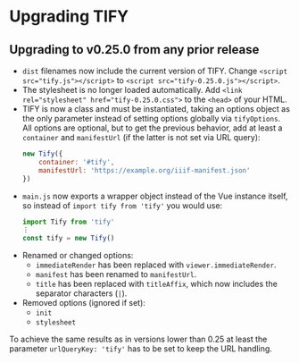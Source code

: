 # Upgrading TIFY

## Upgrading to v0.25.0 from any prior release

- `dist` filenames now include the current version of TIFY. Change `<script src="tify.js"></script>` to  `<script src="tify-0.25.0.js"></script>`.
- The stylesheet is no longer loaded automatically. Add `<link rel="stylesheet" href="tify-0.25.0.css">` to the `<head>` of your HTML.
- TIFY is now a class and must be instantiated, taking an options object as the only parameter instead of setting options globally via `tifyOptions`. All options are optional, but to get the previous behavior, add at least a `container` and `manifestUrl` (if the latter is not set via URL query):
	``` js
	new Tify({
		container: '#tify',
		manifestUrl: 'https://example.org/iiif-manifest.json'
	})
	```
- `main.js` now exports a wrapper object instead of the Vue instance itself, so instead of `import tify from 'tify'` you would use:
	``` js
	import Tify from 'tify'
	⋮
	const tify = new Tify()
	```
- Renamed or changed options:
	- `immediateRender` has been replaced with `viewer.immediateRender`.
	- `manifest` has been renamed to `manifestUrl`.
	- `title` has been replaced with `titleAffix`, which now includes the separator characters (` | `).
- Removed options (ignored if set):
	- `init`
	- `stylesheet`

To achieve the same results as in versions lower than 0.25 at least the parameter `urlQueryKey: 'tify'` has to be set to keep the URL handling.
